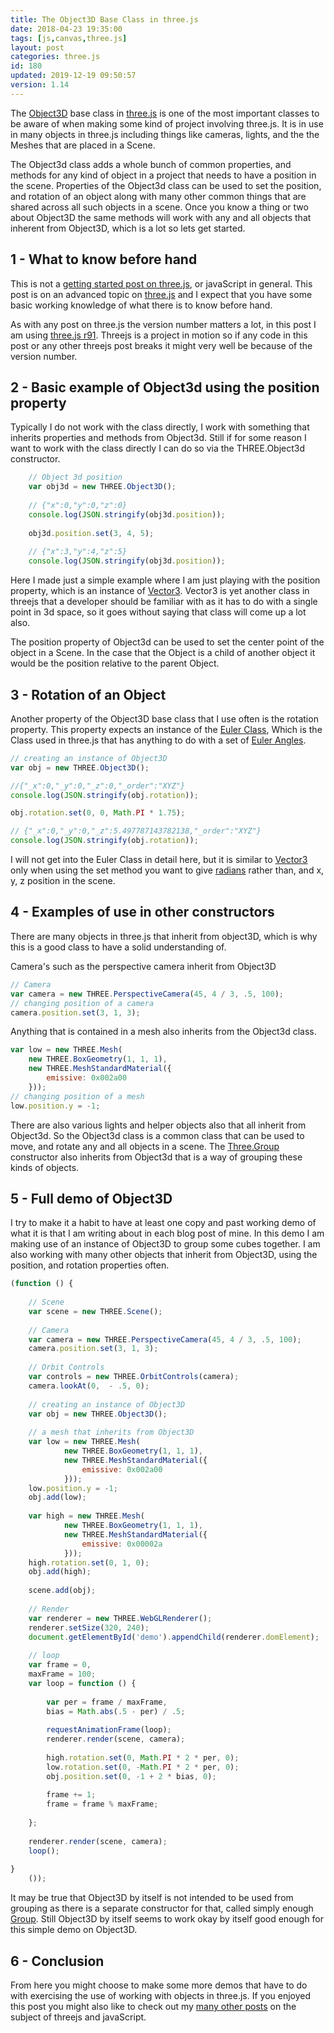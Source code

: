 ```yaml
---
title: The Object3D Base Class in three.js
date: 2018-04-23 19:35:00
tags: [js,canvas,three.js]
layout: post
categories: three.js
id: 180
updated: 2019-12-19 09:50:57
version: 1.14
---
```


The [Object3D](https://threejs.org/docs/index.html#api/core/Object3D) base class in [three.js](https://threejs.org/) is one of the most important classes to be aware of when making some kind of project involving three.js. It is in use in many objects in three.js including things like cameras, lights, and the the Meshes that are placed in a Scene. 

The Object3d class adds a whole bunch of common properties, and methods for any kind of object in a project that needs to have a position in the scene. Properties of the Object3d class can be used to set the position, and rotation of an object along with many other common things that are shared across all such objects in a scene. Once you know a thing or two about Object3D the same methods will work with any and all objects that inherent from Object3D, which is a lot so lets get started.

<!-- more -->

## 1 - What to know before hand

This is not a [getting started post on three.js](/2018/04/04/threejs-getting-started/), or javaScript in general. This post is on an advanced topic on [three.js](/categories/three-js/) and I expect that you have some basic working knowledge of what there is to know before hand. 

As with any post on three.js the version number matters a lot, in this post I am using [three.js r91](https://github.com/mrdoob/three.js/tree/r91). Threejs is a project in motion so if any code in this post or any other threejs post breaks it might very well be because of the version number.

## 2 - Basic example of Object3d using the position property

Typically I do not work with the class directly, I work with something that inherits properties and methods from Object3d. Still if for some reason I want to work with the class directly I can do so via the THREE.Object3d constructor.

```js
    // Object 3d position
    var obj3d = new THREE.Object3D();
 
    // {"x":0,"y":0,"z":0}
    console.log(JSON.stringify(obj3d.position));
 
    obj3d.position.set(3, 4, 5);
 
    // {"x":3,"y":4,"z":5}
    console.log(JSON.stringify(obj3d.position));
```

Here I made just a simple example where I am just playing with the position property, which is an instance of [Vector3](/2018/04/15/threejs-vector3/). Vector3 is yet another class in threejs that a developer should be familiar with as it has to do with a single point in 3d space, so it goes without saying that class will come up a lot also.

The position property of Object3d can be used to set the center point of the object in a Scene. In the case that the Object is a child of another object it would be the position relative to the parent Object.

## 3 - Rotation of an Object

Another property of the Object3D base class that I use often is the rotation property. This property expects an instance of the [Euler Class](https://threejs.org/docs/index.html#api/math/Euler), Which is the Class used in three.js that has anything to do with a set of [Euler Angles](https://en.wikipedia.org/wiki/Euler_angles).

```js
// creating an instance of Object3D
var obj = new THREE.Object3D();

//{"_x":0,"_y":0,"_z":0,"_order":"XYZ"}
console.log(JSON.stringify(obj.rotation));

obj.rotation.set(0, 0, Math.PI * 1.75);

// {"_x":0,"_y":0,"_z":5.497787143782138,"_order":"XYZ"}
console.log(JSON.stringify(obj.rotation));
```

I will not get into the Euler Class in detail here, but it is similar to [Vector3](/2018/04/15/threejs-vector3/) only when using the set method you want to give [radians](https://en.wikipedia.org/wiki/Radian) rather than, and x, y, z position in the scene.

## 4 - Examples of use in other constructors

There are many objects in three.js that inherit from object3D, which is why this is a good class to have a solid understanding of.

Camera's such as the perspective camera inherit from Object3D

```js
// Camera
var camera = new THREE.PerspectiveCamera(45, 4 / 3, .5, 100);
// changing position of a camera
camera.position.set(3, 1, 3);
```

Anything that is contained in a mesh also inherits from the Object3d class.

```js
var low = new THREE.Mesh(
    new THREE.BoxGeometry(1, 1, 1),
    new THREE.MeshStandardMaterial({
        emissive: 0x002a00
    }));
// changing position of a mesh
low.position.y = -1;
```

There are also various lights and helper objects also that all inherit from Object3d. So the Object3d class is a common class that can be used to move, and rotate any and all objects in a scene. The [Three.Group](/2018/05/16/threejs-grouping-mesh-objects/) constructor also inherits from Object3d that is a way of grouping these kinds of objects.

## 5 - Full demo of Object3D

I try to make it a habit to have at least one copy and past working demo of what it is that I am writing about in each blog post of mine. In this demo I am making use of an instance of Object3D to group some cubes together. I am also working with many other objects that inherit from Object3D, using the position, and rotation properties often.

```js
(function () {
 
    // Scene
    var scene = new THREE.Scene();
 
    // Camera
    var camera = new THREE.PerspectiveCamera(45, 4 / 3, .5, 100);
    camera.position.set(3, 1, 3);
 
    // Orbit Controls
    var controls = new THREE.OrbitControls(camera);
    camera.lookAt(0,  - .5, 0);
 
    // creating an instance of Object3D
    var obj = new THREE.Object3D();
 
    // a mesh that inherits from Object3D
    var low = new THREE.Mesh(
            new THREE.BoxGeometry(1, 1, 1),
            new THREE.MeshStandardMaterial({
                emissive: 0x002a00
            }));
    low.position.y = -1;
    obj.add(low);
 
    var high = new THREE.Mesh(
            new THREE.BoxGeometry(1, 1, 1),
            new THREE.MeshStandardMaterial({
                emissive: 0x00002a
            }));
    high.rotation.set(0, 1, 0);
    obj.add(high);
 
    scene.add(obj);
 
    // Render
    var renderer = new THREE.WebGLRenderer();
    renderer.setSize(320, 240);
    document.getElementById('demo').appendChild(renderer.domElement);
 
    // loop
    var frame = 0,
    maxFrame = 100;
    var loop = function () {
 
        var per = frame / maxFrame,
        bias = Math.abs(.5 - per) / .5;
 
        requestAnimationFrame(loop);
        renderer.render(scene, camera);
 
        high.rotation.set(0, Math.PI * 2 * per, 0);
        low.rotation.set(0, -Math.PI * 2 * per, 0);
        obj.position.set(0, -1 + 2 * bias, 0);
 
        frame += 1;
        frame = frame % maxFrame;
 
    };
 
    renderer.render(scene, camera);
    loop();
 
}
    ());
```

It may be true that Object3D by itself is not intended to be used from grouping as there is a separate constructor for that, called simply enough [Group](https://threejs.org/docs/index.html#api/objects/Group). Still Object3D by itself seems to work okay by itself good enough for this simple demo on Object3D.

## 6 - Conclusion

From here you might choose to make some more demos that have to do with exercising the use of working with objects in three.js. If you enjoyed this post you might also like to check out my [many other posts](/categories/three-js/) on the subject of threejs and javaScript.
